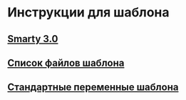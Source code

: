 # Инструкции для шаблона #

## [Smarty 3.0](smarty) ##

## [Список файлов шаблона](files) ##

## [Стандартные переменные шаблона](variables) ##
